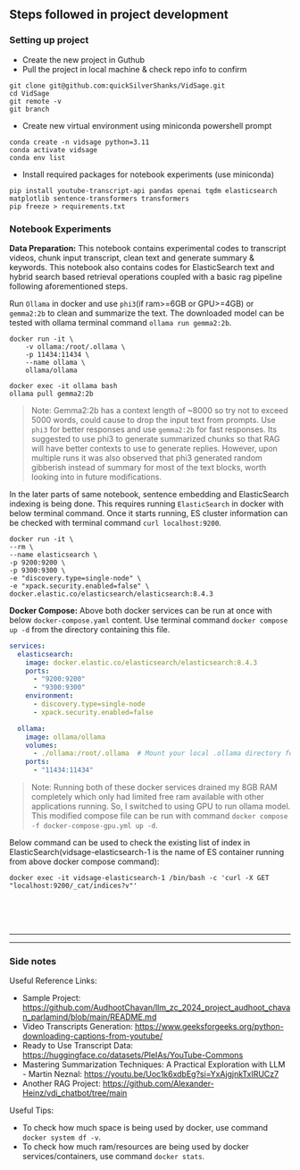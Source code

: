 ## Steps followed in project development



### Setting up project

* Create the new project in Guthub
* Pull the project in local machine & check repo info to confirm
```shell
git clone git@github.com:quickSilverShanks/VidSage.git
cd VidSage
git remote -v
git branch
```
* Create new virtual environment using miniconda powershell prompt
```shell
conda create -n vidsage python=3.11
conda activate vidsage
conda env list
```

* Install required packages for notebook experiments (use miniconda)
```shell
pip install youtube-transcript-api pandas openai tqdm elasticsearch matplotlib sentence-transformers transformers
pip freeze > requirements.txt
```



### Notebook Experiments

**Data Preparation:** This notebook contains experimental codes to transcript videos, chunk input transcript, clean text and generate summary & keywords. This notebook also contains codes for ElasticSearch text and hybrid search based retrieval operations coupled with a basic rag pipeline following aforementioned steps.

Run `Ollama` in docker and use `phi3`(if ram>=6GB or GPU>=4GB) or `gemma2:2b` to clean and summarize the text. The downloaded model can be tested with ollama terminal command `ollama run gemma2:2b`.
```shell
docker run -it \
    -v ollama:/root/.ollama \
    -p 11434:11434 \
    --name ollama \
    ollama/ollama
```
```shell
docker exec -it ollama bash
ollama pull gemma2:2b
```

> Note: Gemma2:2b has a context length of ~8000 so try not to exceed 5000 words, could cause to drop the input text from prompts. Use `phi3` for better responses and use `gemma2:2b` for fast responses. Its suggested to use phi3 to generate summarized chunks so that RAG will have better contexts to use to generate replies. However, upon multiple runs it was also observed that phi3 generated random gibberish instead of summary for most of the text blocks, worth looking into in future modifications.

In the later parts of same notebook, sentence embedding and ElasticSearch indexing is being done. This requires running `ElasticSearch` in docker with below terminal command. Once it starts running, ES cluster information can be checked with terminal command `curl localhost:9200`.
```shell
docker run -it \
--rm \
--name elasticsearch \
-p 9200:9200 \
-p 9300:9300 \
-e "discovery.type=single-node" \
-e "xpack.security.enabled=false" \
docker.elastic.co/elasticsearch/elasticsearch:8.4.3
```

**Docker Compose:** Above both docker services can be run at once with below  `docker-compose.yaml` content. Use terminal command `docker compose up -d` from the directory containing this file.
```yaml
services:
  elasticsearch:
    image: docker.elastic.co/elasticsearch/elasticsearch:8.4.3
    ports:
      - "9200:9200"
      - "9300:9300"
    environment:
      - discovery.type=single-node
      - xpack.security.enabled=false

  ollama:
    image: ollama/ollama
    volumes:
      - ./ollama:/root/.ollama  # Mount your local .ollama directory for configuration; feel free to change local folder
    ports:
      - "11434:11434"
```

> Note: Running both of these docker services drained my 8GB RAM completely which only had limited free ram available with other applications running. So, I switched to using GPU to run ollama model. This modified compose file can be run with command `docker compose -f docker-compose-gpu.yml up -d`.

Below command can be used to check the existing list of index in ElasticSearch(vidsage-elasticsearch-1 is the name of ES container running from above docker compose command):
```shell
docker exec -it vidsage-elasticsearch-1 /bin/bash -c 'curl -X GET "localhost:9200/_cat/indices?v"'
```


<br><br><br><hr><hr>

### Side notes

Useful Reference Links:
* Sample Project: https://github.com/AudhootChavan/llm_zc_2024_project_audhoot_chavan_parlamind/blob/main/README.md
* Video Transcripts Generation: https://www.geeksforgeeks.org/python-downloading-captions-from-youtube/
* Ready to Use Transcript Data: https://huggingface.co/datasets/PleIAs/YouTube-Commons
* Mastering Summarization Techniques: A Practical Exploration with LLM - Martin Neznal: https://youtu.be/Uoc1k6xdbEg?si=YxAjgjnkTxIRUCz7
* Another RAG Project: https://github.com/Alexander-Heinz/vdi_chatbot/tree/main

Useful Tips:
* To check how much space is being used by docker, use command  `docker system df -v`.
* To check how much ram/resources are being used by docker services/containers, use command `docker stats`.
